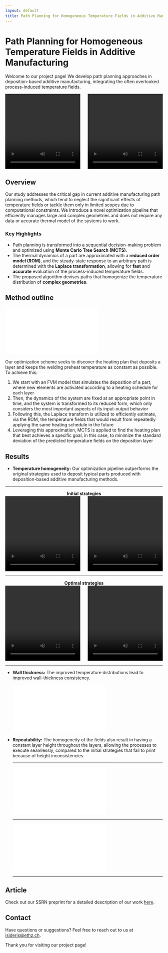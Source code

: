 ```yaml
---
layout: default
title: Path Planning for Homogeneous Temperature Fields in Additive Manufacturing
---
```


# Path Planning for Homogeneous Temperature Fields in Additive Manufacturing

Welcome to our project page! We develop path planning approaches in deposition-based additive manufacturing, integrating the often overlooked process-induced temperature fields.

<div style="display: flex; justify-content: space-between; align-items: center;">
    <video width="240" height="240" controls style="margin-right: 10px;">
        <source src="./multimedia/good_pockets_2_layers.mp4" type="video/mp4">
        Your browser does not support the video tag.
    </video>
    <video width="240" height="240" controls style="margin-left: 10px;">
        <source src="./multimedia/good_pockets_2_layers.mp4" type="video/mp4">
        Your browser does not support the video tag.
    </video>
</div>

## Overview
Our study addresses the critical gap in current additive manufacturing path planning methods, which tend to neglect the significant effects of temperature fields or tackle them only in limited scopes due to computational constraints. 
We introduce a novel optimization pipeline that efficiently manages large and complex geometries and does not require any data or accurate thermal model of the systems to work.

### Key Highlights
- Path planning is transformed into a sequential decision-making problem and optimized using **Monte Carlo Tree Search (MCTS)**.
- The thermal dynamics of a part are approximated with a **reduced order model (ROM)**, and the steady-state response to an arbitrary path is determined
with the **Laplace transformation**, allowing for **fast** and **accurate** evaluation of the process-induced temperature fields.
- The proposed algorithm devises paths that homogenize the temperature distribution of **complex geometries**.

## Method outline
![Pipeline](./multimedia/graphical_abstract.pdf)


Our optimization scheme seeks to discover the heating plan that deposits a layer and keeps the welding preheat temperature as constant as possible. To achieve this:
1. We start with an FVM model that simulates the deposition of a part, where new elements are activated according to a heating schedule for each layer
2. Then, the dynamics of the system are fixed at an appropriate point in time, and the system is transformed to its
reduced form, which only considers the most important aspects of its input-output behavior
3. Following this,
the Laplace transform is utilized to efficiently estimate, via the ROM, the temperature fields that would result from repeatedly applying the same heating schedule in the future
4. Leveraging this approximation,
MCTS is applied to find the heating plan that best achieves a specific goal, in this case, to minimize the standard deviation of the predicted temperature fields on the deposition layer

## Results
- **Temperature homogeneity:** Our optimization pipeline outperforms the original strategies used to deposit typical parts produced with deposition-based additive manufacturing methods.
****
<div style="text-align: center;"><strong>Initial strategies </strong></div>
<div style="display: flex; justify-content: space-between; align-items: center;">
    <!-- Column Titles -->
    <video width="240" height="240" controls style="margin-right: 10px;">
        <source src="./multimedia/bad_pockets_2_layers.mp4" type="video/mp4">
        Your browser does not support the video tag.
    </video>
    <video width="240" height="240" controls style="margin-left: 10px;">
        <source src="./multimedia/bad_dense_2layers.mp4" type="video/mp4">
        Your browser does not support the video tag.
    </video>
</div>

***
<div style="text-align: center;"><strong>Optimal strategies</strong></div>
<div style="display: flex; justify-content: space-between; align-items: center;">
    <!-- Column Titles -->
    <video width="240" height="240" controls style="margin-right: 10px;">
        <source src="./multimedia/good_pockets_2_layers.mp4" type="video/mp4">
        Your browser does not support the video tag.
    </video>
    <video width="240" height="240" controls style="margin-left: 10px;">
        <source src="./multimedia/good_dense_2layers.mp4" type="video/mp4">
        Your browser does not support the video tag.
    </video>
</div>

***
- **Wall thickness:** The improved temperature distributions lead to improved wall-thickness consistency.
  
   ![Pipeline](./multimedia/thickness.pdf)

- **Repeatability:** The homogeneity of the fields also result in having a constant layer height throughout the layers, allowing the processes to execute seamlessly, compared to the initial strategies that fail to print because of height inconsistencies.
    ***
    ![Dense](./multimedia/group_parts_dense.pdf)
    ***
    ![Pockets](./multimedia/group_parts_pockets.pdf)
    ***
 

## Article

Check out our SSRN preprint for a detailed description of our work [here](https://papers.ssrn.com/sol3/papers.cfm?abstract_id=4656481).

## Contact

Have questions or suggestions? Feel free to reach out to us at [isideris@ethz.ch](mailto:isideris@ethz.ch).

Thank you for visiting our project page!
